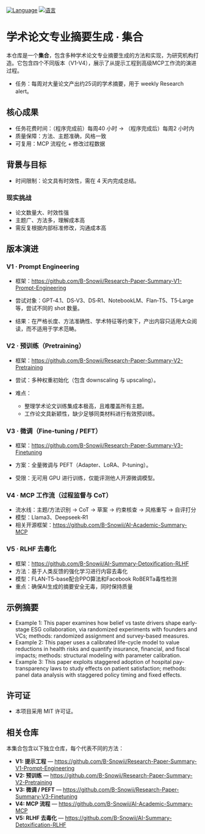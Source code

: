 [![Language](https://img.shields.io/badge/Language-English-blue)](README.md)
[![语言](https://img.shields.io/badge/语言-中文-red)](README.zh-CN.md)

# 学术论文专业摘要生成 · 集合

本仓库是一个**集合**，包含多种学术论文专业摘要生成的方法和实现，为研究机构打造。它包含四个不同版本（V1-V4），展示了从提示工程到高级MCP工作流的演进过程。

- 任务：每周对大量论文产出约25词的学术摘要，用于 weekly Research alert。

## 核心成果

- 任务花费时间：（程序完成前）每周40 小时 → （程序完成后）每周2 小时内
- 质量保障：方法、主题准确，风格一致
- 可复用：MCP 流程化 + 修改过程数据

## 背景与目标

- 时间限制：论文具有时效性，需在 4 天内完成总结。

### 现实挑战

- 论文数量大、时效性强
- 主题广、方法多，理解成本高
- 需反复根据内部标准修改，沟通成本高

## 版本演进

### V1 · Prompt Engineering
- 框架：https://github.com/B-Snowii/Research-Paper-Summary-V1-Prompt-Engineering

- 尝试对象：GPT‑4.1、DS‑V3、DS‑R1、NotebookLM、Flan‑T5、T5‑Large 等，尝试不同的 shot 数量。
- 结果：在严格长度、方法准确性、学术特征等约束下，产出内容只适用大众阅读，而不适用于学术范畴。

### V2 · 预训练（Pretraining）
- 框架：https://github.com/B-Snowii/Research-Paper-Summary-V2-Pretraining

- 尝试：多种权重初始化（包含 downscaling 与 upscaling）。
- 难点：
  - 整理学术论文训练集成本极高，且难覆盖所有主题。  
  - 工作论文具新颖性，缺少足够同类材料进行有效预训练。

### V3 · 微调（Fine‑tuning / PEFT）
- 框架：https://github.com/B-Snowii/Research-Paper-Summary-V3-Finetuning

- 方案：全量微调与 PEFT（Adapter、LoRA、P‑tuning）。
- 受限：无可用 GPU 进行训练，仅能评测他人开源微调模型。

### V4 · MCP 工作流（过程监督与 CoT）
- 流水线：主题/方法识别 → CoT → 草案 → 约束核查 → 风格重写 → 自评打分
- 模型：Llama3、Deepseek‑R1
- 相关开源框架：https://github.com/B-Snowii/AI-Academic-Summary-MCP

### V5 · RLHF 去毒化
- 框架：https://github.com/B-Snowii/AI-Summary-Detoxification-RLHF
- 方法：基于人类反馈的强化学习进行内容去毒化
- 模型：FLAN-T5-base配合PPO算法和Facebook RoBERTa毒性检测
- 重点：确保AI生成的摘要安全无毒，同时保持质量

## 示例摘要

- Example 1: This paper examines how belief vs taste drivers shape early-stage ESG collaboration, via randomized experiments with founders and VCs; methods: randomized assignment and survey-based measures.
- Example 2: This paper uses a calibrated life-cycle model to value reductions in health risks and quantify insurance, financial, and fiscal impacts; methods: structural modeling with parameter calibration.
- Example 3: This paper exploits staggered adoption of hospital pay-transparency laws to study effects on patient satisfaction; methods: panel data analysis with staggered policy timing and fixed effects.

## 许可证

- 本项目采用 MIT 许可证。

## 相关仓库

本集合包含以下独立仓库，每个代表不同的方法：

- **V1: 提示工程** — https://github.com/B-Snowii/Research-Paper-Summary-V1-Prompt-Engineering
- **V2: 预训练** — https://github.com/B-Snowii/Research-Paper-Summary-V2-Pretraining  
- **V3: 微调 / PEFT** — https://github.com/B-Snowii/Research-Paper-Summary-V3-Finetuning
- **V4: MCP 流程** — https://github.com/B-Snowii/AI-Academic-Summary-MCP
- **V5: RLHF 去毒化** — https://github.com/B-Snowii/AI-Summary-Detoxification-RLHF
